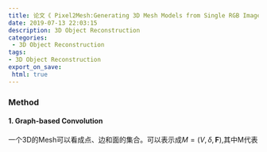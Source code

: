 ```yaml
---
title: 论文《 Pixel2Mesh:Generating 3D Mesh Models from Single RGB Images》
date: 2019-07-13 22:03:15
description: 3D Object Reconstruction
categories:
 - 3D Object Reconstruction
tags: 
- 3D Object Reconstruction
export_on_save:
 html: true
---
```



### Method
#### 1. Graph-based Convolution

一个3D的Mesh可以看成点、边和面的集合。可以表示成$M =(V,\delta,\mathbf F)$,其中M代表

